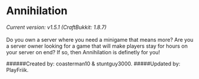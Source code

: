# Annihilation
<i>Current version: v1.5.1 (CraftBukkit: 1.8.7)</i><br><br>
Do you own a server where you need a minigame that means more? Are you a server owner looking for a game that will make players stay for hours on your server on end? If so, then Annihilation is definetly for you!

######Created by: coasterman10 & stuntguy3000.
#####Updated by: PlayFriik.
